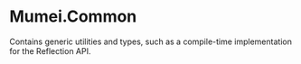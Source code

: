 ﻿# Mumei.Common

Contains generic utilities and types, such as a compile-time implementation for the Reflection API.